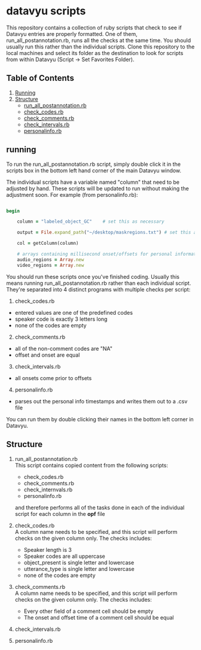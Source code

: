 # datavyu scripts

This repository contains a collection of ruby scripts that check to see if Datavyu entries are properly formatted. One of them, run_all_postannotation.rb, runs all the checks at the same time. You should usually run this rather than the individual scripts. Clone this repository to the local machines and select its folder as the destination to look for scripts from within Datavyu (Script -> Set Favorites Folder).

## Table of Contents
1. [Running](#running)
2. [Structure](#structure)
    * [run_all_postannotation.rb](#runall)
    * [check_codes.rb](#checkcodes)
    * [check_comments.rb](#checkcomments)
    * [check_intervals.rb](#checkintervals)
    * [personalinfo.rb](#personalinfo)


<a name='running'></a>
## running

To run the run_all_postannotation.rb script, simply double click it in the scripts box in the bottom left hand corner of the main Datavyu window.


The individual scripts have a variable named "column" that need to be adjusted by hand. These scripts will be updated to run without making the adjustment soon. For example (from personalinfo.rb):


```ruby

begin

	column = "labeled_object_GC"	# set this as necessary

	output = File.expand_path("~/desktop/maskregions.txt") # set this as necessary

	col = getColumn(column)

	# arrays containing millisecond onset/offsets for personal information
	audio_regions = Array.new
	video_regions = Array.new

```

You should run these scripts once you've finished coding. Usually this means running run_all_postannotation.rb rather than each individual script. They're separated into 4 distinct programs with multiple checks per script:

1. check_codes.rb
  * entered values are one of the predefined codes
  * speaker code is exactly 3 letters long
  * none of the codes are empty
2. check_comments.rb
  * all of the non-comment codes are "NA"
  * offset and onset are equal
3. check_intervals.rb
  * all onsets come prior to offsets
4. personalinfo.rb
  * parses out the personal info timestamps and writes them out to a .csv file


You can run them by double clicking their names in the bottom left corner in Datavyu.

<a name='structure'></a>
## Structure

<a name='runall'></a>
1. run_all_postannotation.rb  
   This script contains copied content from the following scripts:
    * check_codes.rb
    * check_comments.rb
    * check_internvals.rb
    * personalinfo.rb
    
    and therefore performs all of the tasks done in each of the individual script for each column in the **opf** file
<a name='checkcodes'></a>
  2. check_codes.rb  
  A column name needs to be specified, and this script will perform checks on the given column only. The checks includes:  
       * Speaker length is 3
       * Speaker codes are all uppercase
       * object_present is single letter and lowercase
       * utterance_type is single letter and lowercase
       * none of the codes are empty
<a name='checkcomments'></a>
  3. check_comments.rb  
  A column name needs to be specified, and this script will perform checks on the given column only. The checks includes:
       * Every other field of a comment cell should be empty
       * The onset and offset time of a comment cell should be equal
<a name='checkintervals'></a>
  4. check_intervals.rb
<a name='personalinfo'></a>
  5. personalinfo.rb